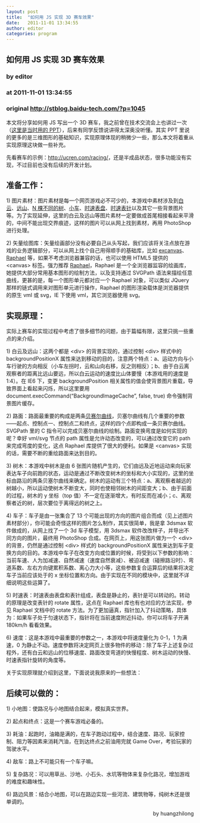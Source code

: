 ```yaml
---
layout: post
title:  "如何用 JS 实现 3D 赛车效果"
date:   2011-11-01 13:34:55
author: editor
categories: program
---
```


## 如何用 JS 实现 3D 赛车效果
### by editor
### at 2011-11-01 13:34:55
### original <http://stblog.baidu-tech.com/?p=1045>

<p>本文将分享如何用 JS 写出一个 3D 赛车，我之前曾在技术交流会上也讲过一次（<a href="http://ucren.com/racing/ppt.rar">这里是当时用的 PPT</a>），后来有同学反馈说讲得太深奥没听懂。其实 PPT 里说的更多的是三维图形的基础知识，实现原理体现的稍微少一些，那么本文将着重从实现原理这块做一些补充。</p>
<p>先看赛车的示例：<a href="http://ucren.com/racing/">http://ucren.com/racing/</a>，还是半成品状态，很多功能没有实现，不过目前也没有后续的开发计划。<span></span></p>
<h2>准备工作：</h2>
<p>1) 图片素材：图片素材是每一个网页游戏必不可少的，本游戏中素材涉及到<a href="http://ucren.com/racing/images/cloud.jpg">白云</a>、<a href="http://ucren.com/racing/images/hill.gif">远山</a>、<a href="http://ucren.com/racing/images/covers/tree4.png">N 棵不同的树</a>、<a href="http://ucren.com/racing/images/car.png">小车</a>、<a href="http://ucren.com/racing/images/speed-bg.gif">时速表盘</a>、<a href="http://ucren.com/racing/images/speed-pointer.gif">时速表针</a>以及其它一些背景图片等。为了实现延伸，这里的白云及远山等图片素材一定要做成首尾相接看起来平滑的，中间不能出现交界痕迹，这样的图片可以从网上找到素材，再用 PhotoShop 进行处理。</p>
<p>2) 矢量绘图库：矢量绘画部分没有必要自己从头写起，我们应该将关注点放在游戏的业务逻辑部分，可以从网上找个自己用得顺手的基础库，比如 <a href="http://excanvas.sourceforge.net/">excanvas</a>、<a href="http://raphaeljs.com/">Raphael</a> 等，如果不考虑浏览器兼容的话，也可以使用 HTML5 提供的 &lt;canvas&gt; 标签。强力推荐 <a href="http://raphaeljs.com/">Raphael</a>，Raphael 是一个全浏览器监容的绘画库，她提供大部分常用基本图形的绘制方法，以及支持通过 SVGPath 语法来描绘任意曲线，更甚的是，每一个图形单元都对应一个 Raphael 对象，可以类似 JQuery 那样的链式调用来对图形单元进行操作，Raphael 的图形渲染载体是浏览器提供的原生 vml 或 svg，IE 下使用 vml，其它浏览器使用 svg。</p>
<h2>实现原理：</h2>
<p>实际上赛车的实现过程中考虑了很多细节的问题，由于篇幅有限，这里只挑一些重点的来介绍。</p>
<p>1) 白云及远山：这两个都是 &lt;div&gt; 的背景实现的，通过控制 &lt;div&gt; 样式中的 backgroundPositionX 属性来达到移动的目的，注意两个特点：a、运动方向与小车行驶的方向相反（小车左拐时，云和山向右移，反之则相反）；b、由于白云离观察者的距离比远山要远，所以白云运动的速度比山体要慢（本游戏用的速度是 1:4）。在 IE6 下，变更 backgroundPosition 相关属性的值会使背景图片重载，导致界面上看起来闪烁，所以这里要用 document.execCommand(“BackgroundImageCache”, false, true) 命令强制背景图片缓存。</p>
<p>2) 路面：路面最重要的构成是两条<a href="http://baike.baidu.com/view/60154.htm">贝赛尔曲线</a>，贝塞尔曲线有几个重要的参数——起点、控制点一、控制点二和终点，这样的四个点即构成一条贝赛尔曲线。SVGPath 里的 C 指令可以完成贝塞尔曲线的绘制。路面变换弯度是如何实现的呢？幸好 vml/svg 节点的 path 属性是允许动态改变的，可以通过改变它的 path 来完成弯度的变化，这点 Raphael 库提供了很大的便利。如果是 &lt;canvas&gt; 实现的话，需要不断的重绘路面来达到目的。</p>
<p>3) 树木：本游戏中树木是由 6 张图片随机产生的，它们由远及近地运动来向玩家表达车子向前跑的状态，运动是通过不断改变树木的坐标和大小实现的，这里的坐标由路沿的两条贝塞尔曲线来确定。树木的运动有三个特点：a、离观察者越远的树越小，所以运动使树木不断变大，同时也使相邻树木的间距变大；b、由于前面的过程，树木的 y 坐标（top 值）不一定在逐渐增大，有时反而在减小；c、离观察者近的树，层次要位于离得远的树之上。</p>
<p>4) 车子：车子是由一张集合了 13 个可能出现的方向的图片组合而成（见上述图片素材部分），你可能会奇怪这样的图片怎么制作，其实很简单，我是拿 3dsmax 软件做成的，从网上找了一个 3d 车子模型，用 3dsmax 软件改改样子，并导出不同方向的图片，最终用 PhotoShop 合成。在网页上，用这张图片做为一个 &lt;div&gt; 的背景，仍然是通过控制 &lt;div&gt; 样式的 backgroundPositionX 属性来达到车子变换方向的目的。本游戏中车子在改变方向或位置的时候，将受到以下参数的影响：当前车速、人为加减速、自然减速（速度自然衰减）、被迫减速（碰擦路沿时）、弯道系数、左右方向键累积系数、离心力大小等，这些参数复合运算后的结果将决定车子当前应该处于的 x 坐标位置和方向。由于实现在不同的模块中，这里就不详细说明这些运算了。</p>
<p>5) 时速表：时速表由表盘和表针组成，表盘是静止的，表针是可以转动的。转动的原理是改变表针的 rotate 属性，这点在 Raphael 库也有也对应的方法实现，参见 Raphael 文档中的 rotate 方法。为了更加逼真，指针加入了抖动策略，具体为：如果车子处于匀速状态下，指针将在当前速度附近抖动，你可以将车子开满 180km/h 看看效果。</p>
<p>6) 速度：这是本游戏中最重要的参数之一，本游戏中将速度量化为 0-1，1 为满速，0 为静止不动。速度参数将决定网页上很多物件的移动：除了车子上述复杂过程外，还有白云和远山的位移速度、路面改变弯道的快慢程度、树木运动的快慢、时速表指针旋转的角度等。</p>
<p>关于实现原理就介绍到这里，下面说说我原来的一些想法：</p>
<h2>后续可以做的：</h2>
<p>1) 小地图：使路况与小地图结合起来，模拟真实世界。</p>
<p>2) 起点和终点：这是一个赛车游戏必备的。</p>
<p>3) 耗油：起跑时，油箱是满的，在车子跑动过程中，结合速度、路况、玩家控制、阻力等因素来消耗汽油，在到达终点之前油用完就 Game Over，考验玩家的驾驶水平。</p>
<p>4) 敌车：路上不可能只有一个车子嘛。</p>
<p>5) 复杂路况：可以用草丛、沙地、小石头、水坑等物体来复杂化路况，增加游戏的难度和趣味性。</p>
<p>6) 路边风景：结合小地图，可以在路边实现一些河流、建筑物等，纯树木还是很单调的。</p>
<p style="text-align:right">by huangzhilong</p>